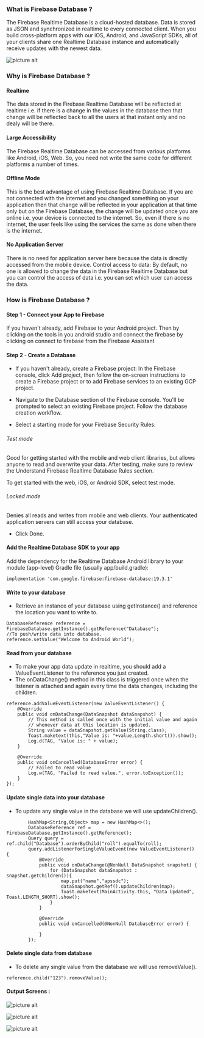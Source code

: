 ### What is Firebase Database ?
The Firebase Realtime Database is a cloud-hosted database. Data is stored as JSON and synchronized in realtime to every connected client. When you build cross-platform apps with our iOS, Android, and JavaScript SDKs, all of your clients share one Realtime Database instance and automatically receive updates with the newest data.

![picture alt](https://github.com/chaitanyak963/Documentation/raw/master/images/fb.png)

### Why is Firebase Database ?
#### Realtime 
The data stored in the Firebase Realtime Database will be reflected at realtime i.e. if there is a change in the values in the database then that change will be reflected back to all the users at that instant only and no dealy will be there.

#### Large Accessibility 
The Firebase Realtime Database can be accessed from various platforms like Android, iOS, Web. So, you need not write the same code for different platforms a number of times.

#### Offline Mode 
This is the best advantage of using Firebase Realtime Database. If you are not connected with the internet and you changed something on your application then that change will be reflected in your application at that time only but on the Firebase Database, the change will be updated once you are online i.e. your device is connected to the internet. So, even if there is no internet, the user feels like using the services the same as done when there is the internet.

#### No Application Server 
There is no need for application server here because the data is directly accessed from the mobile device.
Control access to data: By default, no one is allowed to change the data in the Firebase Realtime Database but you can control the access of data i.e. you can set which user can access the data.

### How is Firebase Database ?
#### Step 1 - Connect your App to Firebase 
If you haven't already, add Firebase to your Android project.
Then by clicking on the tools in you android studio and connect the firebase by clicking on connect to firebase from the Firebase Assistant

#### Step 2 - Create a Database 
* If you haven't already, create a Firebase project: In the Firebase console, click Add project, then follow the on-screen instructions to create a Firebase project or to add Firebase services to an existing GCP project.

* Navigate to the Database section of the Firebase console. You'll be prompted to select an existing Firebase project. Follow the database creation workflow.

* Select a starting mode for your Firebase Security Rules:

###### Test mode
Good for getting started with the mobile and web client libraries, but allows anyone to read and overwrite your data. After testing, make sure to review the Understand Firebase Realtime Database Rules section.

To get started with the web, iOS, or Android SDK, select test mode.

###### Locked mode
Denies all reads and writes from mobile and web clients. Your authenticated application servers can still access your database.

* Click Done.

#### Add the Realtime Database SDK to your app 
Add the dependency for the Realtime Database Android library to your module (app-level) Gradle file (usually app/build.gradle):
```
implementation 'com.google.firebase:firebase-database:19.3.1'
```
#### Write to your database 
* Retrieve an instance of your database using getInstance() and reference the location you want to write to.
```
DatabaseReference reference = FirebaseDatabase.getInstance().getReference("Database");
//To push/write data into database.
reference.setValue("Welcome to Android World");
```

#### Read from your database 
* To make your app data update in realtime, you should add a ValueEventListener to the reference you just created.
* The onDataChange() method in this class is triggered once when the listener is attached and again every time the data changes, including the children.
```
reference.addValueEventListener(new ValueEventListener() {
    @Override
    public void onDataChange(DataSnapshot dataSnapshot) {
        // This method is called once with the initial value and again
        // whenever data at this location is updated.
        String value = dataSnapshot.getValue(String.class);
        Toast.maketext(this,"Value is: "+value,Length.short()).show();
        Log.d(TAG, "Value is: " + value);
    }

    @Override
    public void onCancelled(DatabaseError error) {
        // Failed to read value
        Log.w(TAG, "Failed to read value.", error.toException());
    }
});
```

#### Update single data into your database 
* To update any single value in the database we will use updateChildren().
```
        HashMap<String,Object> map = new HashMap<>();
        DatabaseReference ref = FirebaseDatabase.getInstance().getReference();
        Query query = ref.child("Database").orderByChild("roll").equalTo(roll);
        query.addListenerForSingleValueEvent(new ValueEventListener() {
            @Override
            public void onDataChange(@NonNull DataSnapshot snapshot) {
                for (DataSnapshot dataSnapshot : snapshot.getChildren()){
                    map.put("name","apssdc");
                    dataSnapshot.getRef().updateChildren(map);
                    Toast.makeText(MainActivity.this, "Data Updated", Toast.LENGTH_SHORT).show();
                }
            }

            @Override
            public void onCancelled(@NonNull DatabaseError error) {

            }
        });
```

#### Delete single data from database 
* To delete any single value from the database we will use removeValue().
```
reference.child("123").removeValue();
```


#### Output Screens :

![picture alt](https://github.com/chaitanyak963/Documentation/raw/master/images/img.png)

![picture alt](https://github.com/chaitanyak963/Documentation/raw/master/images/img2.png)

![picture alt](https://github.com/chaitanyak963/Documentation/raw/master/images/imgdb.png)
